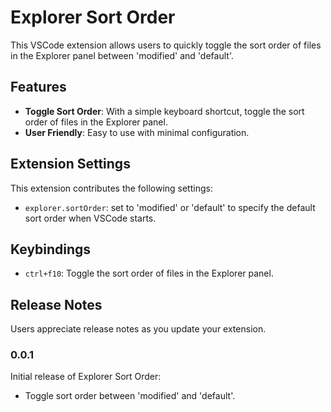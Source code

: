 # Explorer Sort Order

This VSCode extension allows users to quickly toggle the sort order of files in the Explorer panel between 'modified' and 'default'.

## Features

- **Toggle Sort Order**: With a simple keyboard shortcut, toggle the sort order of files in the Explorer panel.
- **User Friendly**: Easy to use with minimal configuration.

## Extension Settings

This extension contributes the following settings:

- `explorer.sortOrder`: set to 'modified' or 'default' to specify the default sort order when VSCode starts.

## Keybindings

- `ctrl+f10`: Toggle the sort order of files in the Explorer panel.

## Release Notes

Users appreciate release notes as you update your extension.

### 0.0.1

Initial release of Explorer Sort Order:

- Toggle sort order between 'modified' and 'default'.
